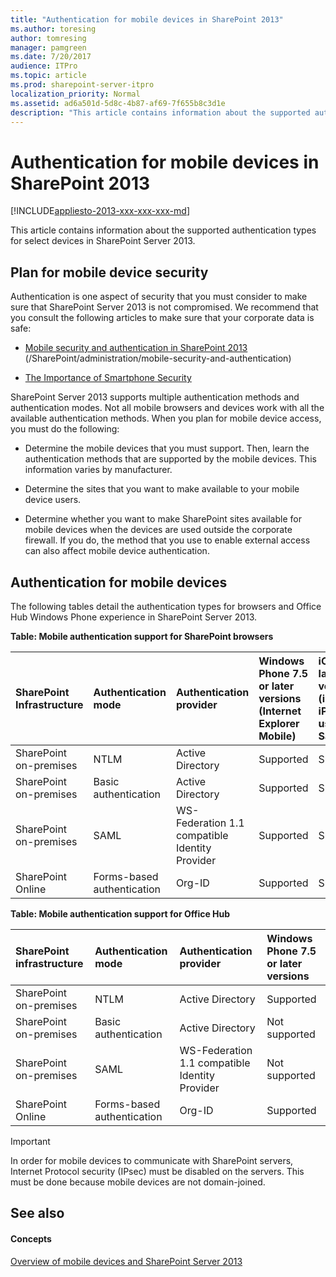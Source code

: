 ```yaml
---
title: "Authentication for mobile devices in SharePoint 2013"
ms.author: toresing
author: tomresing
manager: pamgreen
ms.date: 7/20/2017
audience: ITPro
ms.topic: article
ms.prod: sharepoint-server-itpro
localization_priority: Normal
ms.assetid: ad6a501d-5d8c-4b87-af69-7f655b8c3d1e
description: "This article contains information about the supported authentication types for select devices in SharePoint Server 2013."
---
```


# Authentication for mobile devices in SharePoint 2013

[!INCLUDE[appliesto-2013-xxx-xxx-xxx-md](../includes/appliesto-2013-xxx-xxx-xxx-md.md)]

This article contains information about the supported authentication types for select devices in SharePoint Server 2013.
  
    
## Plan for mobile device security
<a name="PlanMobileDeviceSecurity"> </a>

Authentication is one aspect of security that you must consider to make sure that SharePoint Server 2013 is not compromised. We recommend that you consult the following articles to make sure that your corporate data is safe:
  
- [Mobile security and authentication in SharePoint 2013](mobile-security-and-authentication.md) (/SharePoint/administration/mobile-security-and-authentication) 
    
- [The Importance of Smartphone Security](https://www.microsoft.com/security/blog/2013/06/19/the-importance-of-smartphone-security/) 
  
SharePoint Server 2013 supports multiple authentication methods and authentication modes. Not all mobile browsers and devices work with all the available authentication methods. When you plan for mobile device access, you must do the following:
  
- Determine the mobile devices that you must support. Then, learn the authentication methods that are supported by the mobile devices. This information varies by manufacturer.
    
- Determine the sites that you want to make available to your mobile device users.
    
- Determine whether you want to make SharePoint sites available for mobile devices when the devices are used outside the corporate firewall. If you do, the method that you use to enable external access can also affect mobile device authentication.
    
## Authentication for mobile devices
<a name="AuthenticationMobileDevices"> </a>

The following tables detail the authentication types for browsers and Office Hub Windows Phone experience in SharePoint Server 2013.
  
**Table: Mobile authentication support for SharePoint browsers**

|**SharePoint Infrastructure**|**Authentication mode**|**Authentication provider**|**Windows Phone 7.5 or later versions (Internet Explorer Mobile)**|**iOS 5.0 or later versions (iPad, iPhone using Safari)**|
|:-----|:-----|:-----|:-----|:-----|
|SharePoint on-premises  <br/> |NTLM  <br/> |Active Directory  <br/> |Supported  <br/> |Supported  <br/> |
|SharePoint on-premises  <br/> |Basic authentication  <br/> |Active Directory  <br/> |Supported  <br/> |Supported  <br/> |
|SharePoint on-premises  <br/> |SAML  <br/> |WS-Federation 1.1 compatible Identity Provider  <br/> |Supported  <br/> |Supported  <br/> |
|SharePoint Online  <br/> |Forms-based authentication  <br/> |Org-ID  <br/> |Supported  <br/> |Supported  <br/> |
   
**Table: Mobile authentication support for Office Hub**

|**SharePoint infrastructure**|**Authentication mode**|**Authentication provider**|**Windows Phone 7.5 or later versions**|
|:-----|:-----|:-----|:-----|
|SharePoint on-premises  <br/> |NTLM  <br/> |Active Directory  <br/> |Supported  <br/> |
|SharePoint on-premises  <br/> |Basic authentication  <br/> |Active Directory  <br/> |Not supported  <br/> |
|SharePoint on-premises  <br/> |SAML  <br/> |WS-Federation 1.1 compatible Identity Provider  <br/> |Not supported  <br/> |
|SharePoint Online  <br/> |Forms-based authentication  <br/> |Org-ID  <br/> |Supported  <br/> |
   
> [!IMPORTANT]
> In order for mobile devices to communicate with SharePoint servers, Internet Protocol security (IPsec) must be disabled on the servers. This must be done because mobile devices are not domain-joined. 
  
## See also
<a name="AuthenticationMobileDevices"> </a>

#### Concepts

[Overview of mobile devices and SharePoint Server 2013](mobile-devices-overview.md)

